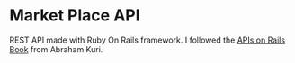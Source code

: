 # Market Place API

REST API made with Ruby On Rails framework. I followed the [APIs on Rails Book](http://apionrails.icalialabs.com/book) from Abraham Kuri.
